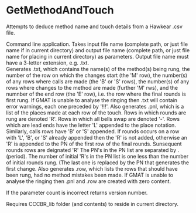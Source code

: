 # GetMethodAndTouch

Attempts to deduce method name and touch details from a Hawkear .csv file.

Command line application. Takes input file name (complete path, or just file name if in current directory) and output file name (complete path, or just file name for placing in current directory) as parameters.  Output file name must have a 3-letter extension, e.g. .txt.  
Generates <OutputFileName>.txt, which contains the name(s) of the method(s) being rung, the number of the row on which the changes start (the 'M' row), the number(s) of any rows where calls are made (the 'B' or 'S' rows), the number(s) of any rows where changes to the method are made (further 'M' rws), and the numnber of the end row (the 'E' row), i.e. the row where the final rounds is first rung. 
If GMAT is unable to analyse the ringing then <OutputFileName>.txt will contain error warnings, each one preceded by '!!!'.
Also generates <OutputFileName>.pnl, which is a list of the places made at each row of the touch.  Rows in which rounds are rung are denoted 'R'.  Rows in which all bells swap are denoted '-'.  Rows which are lead ends have the letter 'L' appended to the place notation.  Similarly, calls rows have 'B' or 'S' appended. If rounds occurs on a row with 'L', 'B', or 'S' already appended then the 'R' is not added, otherwise an 'R' is appended to the PN of the first row of the final rounds.  Sunsequent rounds rows are deignated 'R'  The PN's in the PN list are separated by . (period).  The number of initial 'R's in the PN list is one less than the number of initial rounds rung.  (The last one is replaced by the PN that generates the first change.
Also generates <OutputFileName>.row, which lists the rows that should have been rung, had no method mistakes been made.
If GMAT is unable to analyse the ringing then <OutputFileName>.pnl and <OutputFileName>.row are created with zero content.

If the parameter count is incorrect returns version number.

Requires CCCBR_lib folder (and contents) to reside in current directory.
